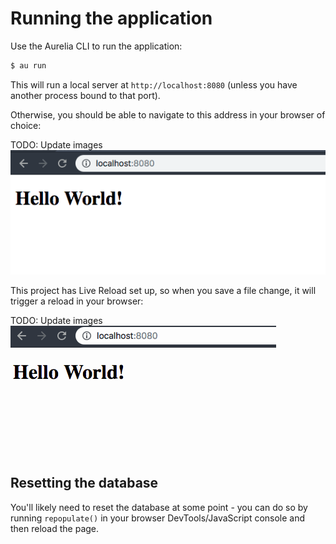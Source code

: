 # Running the application

Use the Aurelia CLI to run the application:

```bash
$ au run
```

This will run a local server at `http://localhost:8080` (unless you have another process bound to that port).

Otherwise, you should be able to navigate to this address in your browser of choice:

TODO: Update images
![Chrome](./images/hello-world.png)

This project has Live Reload set up, so when you save a file change, it will trigger a reload in your browser:

TODO: Update images
![Live Reload](./images/live-reload.gif)

## Resetting the database

You'll likely need to reset the database at some point - you can do so by running `repopulate()` in your browser DevTools/JavaScript console and then reload the page.

